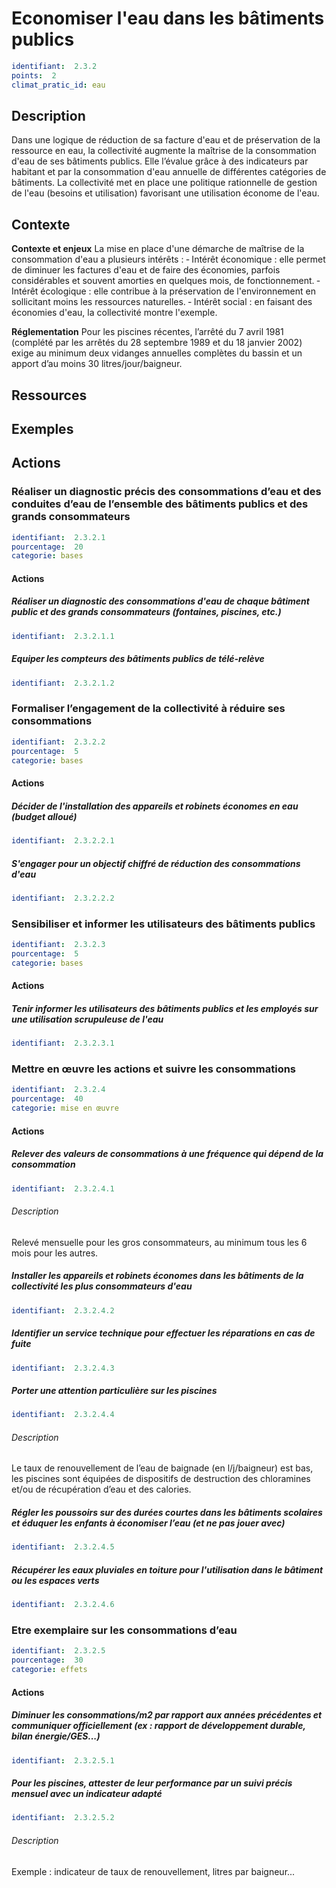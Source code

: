 # Economiser l'eau dans les bâtiments publics
```yaml
identifiant:  2.3.2
points:  2
climat_pratic_id: eau
```
## Description
Dans une logique de réduction de sa facture d'eau et de préservation de la ressource en eau, la collectivité augmente la maîtrise de la consommation d'eau de ses bâtiments publics. Elle l’évalue grâce à des indicateurs par habitant et par la consommation d'eau annuelle de différentes catégories de bâtiments. La collectivité met en place une politique rationnelle de gestion de l'eau (besoins et utilisation) favorisant une utilisation économe de l'eau.

## Contexte
**Contexte et enjeux**
La mise en place d'une démarche de maîtrise de la consommation d'eau a plusieurs intérêts :
‐ Intérêt économique : elle permet de diminuer les factures d'eau et de faire des économies, parfois considérables et souvent amorties en quelques mois, de fonctionnement.
‐ Intérêt écologique : elle contribue à la préservation de l'environnement en sollicitant moins les ressources naturelles.
‐ Intérêt social : en faisant des économies d'eau, la collectivité montre l'exemple.

**Réglementation**
Pour les piscines récentes, l’arrêté du 7 avril 1981 (complété par les arrêtés du 28 septembre 1989 et du 18 janvier 2002) exige au minimum deux vidanges annuelles complètes du bassin et un apport d’au moins 30 litres/jour/baigneur.

## Ressources

## Exemples



## Actions
### Réaliser un diagnostic précis des consommations d’eau et des conduites d’eau de l’ensemble des bâtiments publics et des grands consommateurs
```yaml
identifiant:  2.3.2.1
pourcentage:  20
categorie: bases
```
#### Actions
##### Réaliser un diagnostic des consommations d'eau de chaque bâtiment public et des grands consommateurs (fontaines, piscines, etc.)
```yaml
identifiant:  2.3.2.1.1
```

##### Equiper les compteurs des bâtiments publics de télé-relève
```yaml
identifiant:  2.3.2.1.2
```


### Formaliser l’engagement de la collectivité à réduire ses consommations
```yaml
identifiant:  2.3.2.2
pourcentage:  5
categorie: bases
```
#### Actions
##### Décider de l'installation des appareils et robinets économes en eau (budget alloué)
```yaml
identifiant:  2.3.2.2.1
```

##### S'engager pour un objectif chiffré de réduction des consommations d'eau
```yaml
identifiant:  2.3.2.2.2
```


### Sensibiliser et informer les utilisateurs des bâtiments publics
```yaml
identifiant:  2.3.2.3
pourcentage:  5
categorie: bases
```
#### Actions
##### Tenir informer les utilisateurs des bâtiments publics et les employés sur une utilisation scrupuleuse de l'eau
```yaml
identifiant:  2.3.2.3.1
```

### Mettre en œuvre les actions et suivre les consommations
```yaml
identifiant:  2.3.2.4
pourcentage:  40
categorie: mise en œuvre
```
#### Actions
##### Relever des valeurs de consommations à une fréquence qui dépend de la consommation 
```yaml
identifiant:  2.3.2.4.1
```
###### Description
Relevé mensuelle pour les gros consommateurs, au minimum tous les 6 mois pour les autres.

##### Installer les appareils et robinets économes dans les bâtiments de la collectivité les plus consommateurs d'eau
```yaml
identifiant:  2.3.2.4.2
```

##### Identifier un service technique pour effectuer les réparations en cas de fuite
```yaml
identifiant:  2.3.2.4.3
```

##### Porter une attention particulière sur les piscines
```yaml
identifiant:  2.3.2.4.4
```
###### Description 
Le taux de renouvellement de l’eau de baignade (en l/j/baigneur) est bas, les piscines sont équipées de dispositifs de destruction des chloramines et/ou de récupération d’eau et des calories.

##### Régler les poussoirs sur des durées courtes dans les bâtiments scolaires et éduquer les enfants à économiser l’eau (et ne pas jouer avec)
```yaml
identifiant:  2.3.2.4.5
```

##### Récupérer les eaux pluviales en toiture pour l'utilisation dans le bâtiment ou les espaces verts
```yaml
identifiant:  2.3.2.4.6
```

### Etre exemplaire sur les consommations d’eau
```yaml
identifiant:  2.3.2.5
pourcentage:  30
categorie: effets
```
#### Actions
##### Diminuer les consommations/m2 par rapport aux années précédentes et communiquer officiellement (ex : rapport de développement durable, bilan énergie/GES...)
```yaml
identifiant:  2.3.2.5.1
```

##### Pour les piscines, attester de leur performance par un suivi précis mensuel avec un indicateur adapté 
```yaml
identifiant:  2.3.2.5.2
```
###### Description
Exemple : indicateur de taux de renouvellement, litres par baigneur...
